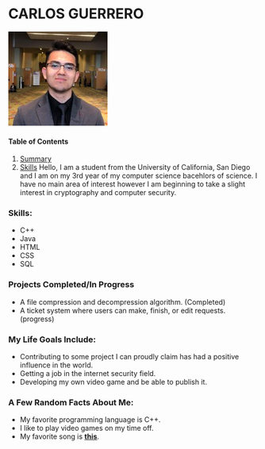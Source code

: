 # CARLOS GUERRERO

![](IMG_i5ovb1(resizerd).jpg) 

#### **Table of Contents**
1. [Summary](#summary)
2. [Skills](#skills)
Hello, I am a student from the University of California, San Diego and I am on my 3rd year of my computer science bacehlors of science. I have no main area of interest however I am beginning to take a slight interest in cryptography and computer security.

### **Skills:**<a name="skills"></a>
* C++
* Java
* HTML
* CSS
* SQL

### **Projects Completed/In Progress**
* A file compression and decompression algorithm. (Completed)
* A ticket system where users can make, finish, or edit requests. (progress)

### **My Life Goals Include:**
* Contributing to some project I can proudly claim has had a positive influence in the world.
* Getting a job in the internet security field.
* Developing my own video game and be able to publish it.

### **A Few Random Facts About Me:**<a name="summary"></a>
* My favorite programming language is C++.
* I like to play video games on my time off.
* My favorite song is 
[**this**](https://youtu.be/dQw4w9WgXcQ).